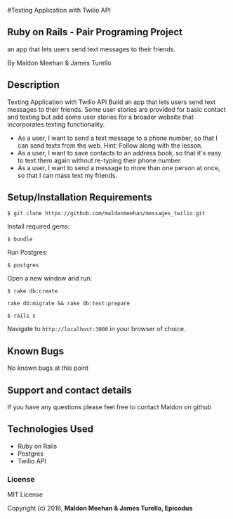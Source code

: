 #Texting Application with Twilio API

## Ruby on Rails - Pair Programing Project

an app that lets users send text messages to their friends.

By Maldon Meehan & James Turello

## Description

Texting Application with Twilio API
Build an app that lets users send text messages to their friends. Some user stories are provided for basic contact and texting but add some user stories for a broader website that incorporates texting functionality.

* As a user, I want to send a text message to a phone number, so that I can send texts from the web. Hint: Follow along with the lesson.
* As a user, I want to save contacts to an address book, so that it's easy to text them again without re-typing their phone number.
* As a user, I want to send a message to more than one person at once, so that I can mass text my friends.

## Setup/Installation Requirements

```
$ git clone https://github.com/maldonmeehan/messages_twilio.git
```

Install required gems:
```
$ bundle
```

Run Postgres:
```
$ postgres
```

Open a new window and run:
```
$ rake db:create
```
```
rake db:migrate && rake db:test:prepare
```

```
$ rails s
```

Navigate to `http://localhost:3000` in your browser of choice.

## Known Bugs

No known bugs at this point

## Support and contact details

If you have any questions please feel free to contact Maldon on github

## Technologies Used

* Ruby on Rails
* Postgres
* Twilio API

### License

MIT License

Copyright (c) 2016, **Maldon Meehan & James Turello, Epicodus**

